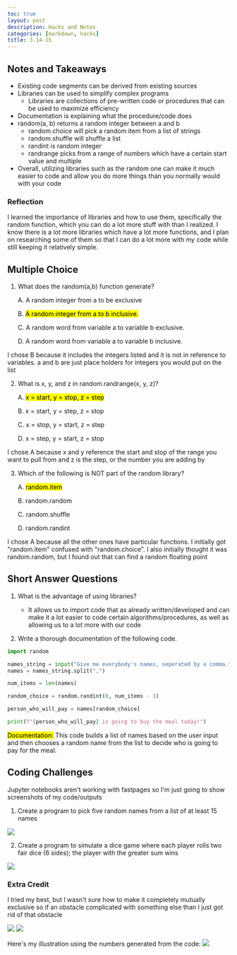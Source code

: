 ```yaml
---
toc: true
layout: post
description: Hacks and Notes
categories: [markdown, hacks]
title: 3.14-15
---
```


## Notes and Takeaways
- Existing code segments can be derived from existing sources
- Libraries can be used to simplify complex programs
    - Libraries are collections of pre-written code or procedures that can be used to maximize efficiency
- Documentation is explaining what the procedure/code does
- random(a, b) returns a random integer between a and b
    - random.choice will pick a random item from a list of strings
    - random.shuffle will shuffle a list
    - randint is random integer
    - randrange picks from a range of numbers which have a certain start value and multiple
- Overall, utilizing libraries such as the random one can make it much easier to code and allow you do more things than you normally would with your code

### Reflection
I learned the importance of libraries and how to use them, specifically the random function, which you can do a lot more stuff with than I realized. I know there is a lot more libraries which have a lot more functions, and I plan on researching some of them so that I can do a lot more with my code while still keeping it relatively simple.

## Multiple Choice

1. What does the random(a,b) function generate?

    A. A random integer from a to be exclusive

    B. <mark>A random integer from a to b inclusive.</mark>

    C. A random word from variable a to variable b exclusive.

    D. A random word from variable a to variable b inclusive.

I chose B because it includes the integers listed and it is not in reference to variables. a and b are just place holders for integers you would put on the list

2. What is x, y, and z in random.randrange(x, y, z)?

    A. <mark>x = start, y = stop, z = step</mark>

    B. x = start, y = step, z = stop

    C. x = stop, y = start, z = step

    D. x = step, y = start, z = stop

I chose A because x and y reference the start and stop of the range you want to pull from and z is the step, or the number you are adding by

3. Which of the following is NOT part of the random library?

    A. <mark>random.item</mark>

    B. random.random

    C. random.shuffle

    D. random.randint

I chose A because all the other ones have particular functions. I initially got "random.item" confused with "random.choice". I also initially thought it was random.random, but I found out that can find a random floating point

## Short Answer Questions
1. What is the advantage of using libraries?
    - It allows us to import code that as already written/developed and can make it a lot easier to code certain algorithms/procedures, as well as allowing us to a lot more with our code

2. Write a thorough documentation of the following code.

```python
import random 

names_string = input("Give me everybody's names, seperated by a comma.")
names = names_string.split(",")

num_items = len(names)

random_choice = random.randint(0, num_items - 1)

person_who_will_pay = names[random_choice]

print(f"{person_who_will_pay} is going to buy the meal today!")
```

<mark>Documentation:</mark> This code builds a list of names based on the user input and then chooses a random name from the list to decide who is going to pay for the meal.

## Coding Challenges
Jupyter notebooks aren't working with fastpages so I'm just going to show screenshots of my code/outputs

1. Create a program to pick five random names from a list of at least 15 names

![]({{site.baseurl}}/images/challenge1.png)

2. Create a program to simulate a dice game where each player rolls two fair dice (6 sides); the player with the greater sum wins

![]({{site.baseurl}}/images/challenge2.png)

### Extra Credit
I tried my best, but I wasn't sure how to make it completely mutually exclusive so if an obstacle complicated with something else than I just got rid of that obstacle

![]({{site.baseurl}}/images/extracreditcode.png)
![]({{site.baseurl}}/images/extracreditoutput.png)

Here's my illustration using the numbers generated from the code:
![]({{site.baseurl}}/images/extracreditresult.png)